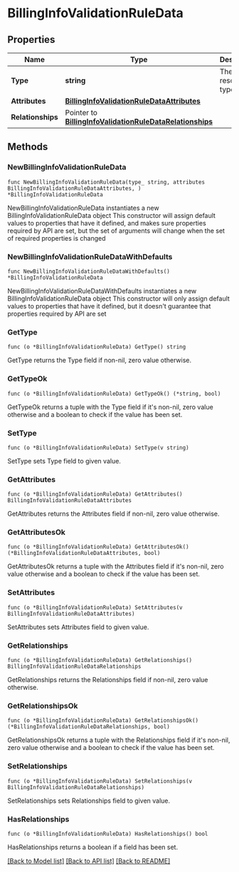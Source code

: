# BillingInfoValidationRuleData

## Properties

Name | Type | Description | Notes
------------ | ------------- | ------------- | -------------
**Type** | **string** | The resource&#39;s type | 
**Attributes** | [**BillingInfoValidationRuleDataAttributes**](BillingInfoValidationRuleDataAttributes.md) |  | 
**Relationships** | Pointer to [**BillingInfoValidationRuleDataRelationships**](BillingInfoValidationRuleDataRelationships.md) |  | [optional] 

## Methods

### NewBillingInfoValidationRuleData

`func NewBillingInfoValidationRuleData(type_ string, attributes BillingInfoValidationRuleDataAttributes, ) *BillingInfoValidationRuleData`

NewBillingInfoValidationRuleData instantiates a new BillingInfoValidationRuleData object
This constructor will assign default values to properties that have it defined,
and makes sure properties required by API are set, but the set of arguments
will change when the set of required properties is changed

### NewBillingInfoValidationRuleDataWithDefaults

`func NewBillingInfoValidationRuleDataWithDefaults() *BillingInfoValidationRuleData`

NewBillingInfoValidationRuleDataWithDefaults instantiates a new BillingInfoValidationRuleData object
This constructor will only assign default values to properties that have it defined,
but it doesn't guarantee that properties required by API are set

### GetType

`func (o *BillingInfoValidationRuleData) GetType() string`

GetType returns the Type field if non-nil, zero value otherwise.

### GetTypeOk

`func (o *BillingInfoValidationRuleData) GetTypeOk() (*string, bool)`

GetTypeOk returns a tuple with the Type field if it's non-nil, zero value otherwise
and a boolean to check if the value has been set.

### SetType

`func (o *BillingInfoValidationRuleData) SetType(v string)`

SetType sets Type field to given value.


### GetAttributes

`func (o *BillingInfoValidationRuleData) GetAttributes() BillingInfoValidationRuleDataAttributes`

GetAttributes returns the Attributes field if non-nil, zero value otherwise.

### GetAttributesOk

`func (o *BillingInfoValidationRuleData) GetAttributesOk() (*BillingInfoValidationRuleDataAttributes, bool)`

GetAttributesOk returns a tuple with the Attributes field if it's non-nil, zero value otherwise
and a boolean to check if the value has been set.

### SetAttributes

`func (o *BillingInfoValidationRuleData) SetAttributes(v BillingInfoValidationRuleDataAttributes)`

SetAttributes sets Attributes field to given value.


### GetRelationships

`func (o *BillingInfoValidationRuleData) GetRelationships() BillingInfoValidationRuleDataRelationships`

GetRelationships returns the Relationships field if non-nil, zero value otherwise.

### GetRelationshipsOk

`func (o *BillingInfoValidationRuleData) GetRelationshipsOk() (*BillingInfoValidationRuleDataRelationships, bool)`

GetRelationshipsOk returns a tuple with the Relationships field if it's non-nil, zero value otherwise
and a boolean to check if the value has been set.

### SetRelationships

`func (o *BillingInfoValidationRuleData) SetRelationships(v BillingInfoValidationRuleDataRelationships)`

SetRelationships sets Relationships field to given value.

### HasRelationships

`func (o *BillingInfoValidationRuleData) HasRelationships() bool`

HasRelationships returns a boolean if a field has been set.


[[Back to Model list]](../README.md#documentation-for-models) [[Back to API list]](../README.md#documentation-for-api-endpoints) [[Back to README]](../README.md)


